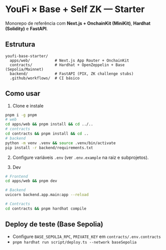 # YouFi × Base + Self ZK — Starter

Monorepo de referência com **Next.js + OnchainKit (MiniKit)**, **Hardhat (Solidity)** e **FastAPI**.

## Estrutura
```
youfi-base-starter/
  apps/web/           # Next.js App Router + OnchainKit
  contracts/          # Hardhat + OpenZeppelin + Base (Sepolia/Mainnet)
  backend/            # FastAPI (PIX, ZK challenge stubs)
  .github/workflows/  # CI básico
```

## Como usar
1) Clone e instale
```bash
pnpm i -g pnpm
# web
cd apps/web && pnpm install && cd ../..
# contracts
cd contracts && pnpm install && cd ..
# backend
python -m venv .venv && source .venv/bin/activate
pip install -r backend/requirements.txt
```

2) Configure variáveis `.env` (ver `.env.example` na raiz e subprojetos).

3) Dev
```bash
# Frontend
cd apps/web && pnpm dev

# Backend
uvicorn backend.app.main:app --reload

# Contracts
cd contracts && pnpm hardhat compile
```

## Deploy de teste (Base Sepolia)
- Configure `BASE_SEPOLIA_RPC`, `PRIVATE_KEY` em `contracts/.env.contracts`
- `pnpm hardhat run script/deploy.ts --network baseSepolia`
